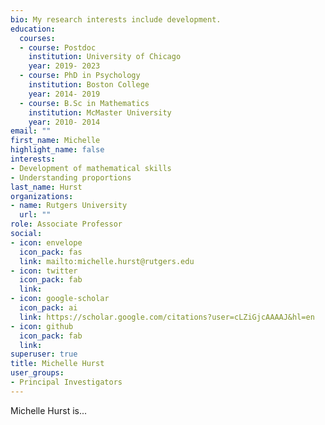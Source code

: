 ```yaml
---
bio: My research interests include development.
education:
  courses:
  - course: Postdoc 
    institution: University of Chicago
    year: 2019- 2023
  - course: PhD in Psychology
    institution: Boston College
    year: 2014- 2019
  - course: B.Sc in Mathematics
    institution: McMaster University
    year: 2010- 2014
email: ""
first_name: Michelle
highlight_name: false
interests:
- Development of mathematical skills
- Understanding proportions
last_name: Hurst
organizations:
- name: Rutgers University
  url: ""
role: Associate Professor 
social:
- icon: envelope
  icon_pack: fas
  link: mailto:michelle.hurst@rutgers.edu
- icon: twitter
  icon_pack: fab
  link: 
- icon: google-scholar
  icon_pack: ai
  link: https://scholar.google.com/citations?user=cLZiGjcAAAAJ&hl=en
- icon: github
  icon_pack: fab
  link: 
superuser: true
title: Michelle Hurst
user_groups:
- Principal Investigators
---
```


Michelle Hurst is...

